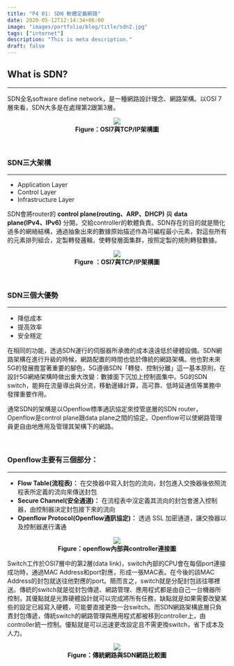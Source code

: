 ```yaml
---
title: "P4 01: SDN 軟體定義網路"
date: 2020-05-12T12:14:34+06:00
image: "images/portfolio/blog/title/sdn2.jpg"
tags: ["internet"]
description: "This is meta description."
draft: false
---
```


## **What is SDN?**
---
SDN全名software define network，是一種網路設計理念、網路架構。以OSI 7層來看，SDN大多是在處理第2跟第3層。<br>

<center>

![](https://imgur.com/zZjV06f.jpg)<br>
**Figure：OSI7與TCP/IP架構圖**
</center><p>

&nbsp;
### **SDN三大架構**
---
- Application Layer
- Control Layer
- Infrastructure Layer

SDN會將router的 **control plane(routing、ARP、DHCP)** 與 **data plane(IPv4、IPv6)** 分開，交給controller的軟體負責。SDN存在的目的就是簡化過多的網絡結構，通過抽象出來的數據原始描述作為可編程最小元素，對這些所有的元素排列組合，定製轉發邏輯，使轉發層面集群，按照定製的規則轉發數據。

<center>

![](https://imgur.com/oN9hqqn.jpg)<br>
**Figure ：OSI7與TCP/IP架構圖**
</center><p>

&nbsp;
### **SDN三個大優勢**
---
- 降低成本
- 提高效率
- 安全穩定

在相同的功能，透過SDN運行的伺服器所承擔的成本遠遠低於硬體設備。SDN網路架構在進行升級的時候，網路配置的時間也低於傳統的網路架構。他也對未來5G的發展擔當著重要的腳色，5G遵循SDN「轉發、控制分離」這一基本原則，在設計5G網絡架構時做出重大改變：數據面下沉加上控制面集中。5G的SDN switch，能夠在流量導出與分流，移動邊緣計算，高可靠、低時延通信等業務中發揮重要作用。

通常SDN的架構是以Openflow標準通訊協定來控管底層的SDN router，Openflow是control plane跟data plane之間的協定。Openflow可以使網路管理員更自由地應用及管理其架構下的網路。

&nbsp;
### **Openflow主要有三個部分：**
---
- **Flow Table(流程表)：** 在交換器中寫入封包的流向，封包進入交換器後依照流程表所定義的流向來傳送封包<br>
- **Secure Channel(安全通道)：** 在流程表中沒定義其流向的封包會進入控制器，由控制器決定封包接下來的流向<br>
- **Openflow Protocol(Openflow通訊協定)：** 透過 SSL 加密通道，讓交換器以及控制器進行溝通

<center>

![](https://imgur.com/LnBYIql.jpg)<br>
**Figure：openflow內部與controller連接圖**
</center><p>

Switch工作於OSI7層中的第2層(data link)，switch內部的CPU會在每個port連接成功時，通過MAC Address和port對應，形成一張MAC表。在今後的該MAC Address的封包就送往他對應的port。簡而言之，switch就是分配封包該往哪裡送。傳統的switch就是從封包傳遞、網路管理、應用程式都是由自己一台機器所控制，其優點就是光靠硬體設計就可以完成將所有任務，缺點就是如果需要改變某些的設定已經寫入硬體，可能要直接更換一台switch。而SDN網路架構底層只負責封包傳遞，傳統switch的網路管理與應用程式都被移到controller上，由controller統一控制。優點就是可以迅速更改設定且不需更換switch，省下成本及人力。

<center>

![](https://imgur.com/TCTJKcO.jpg)<br>
**Figure：傳統網路與SDN網路比較圖**
</center>